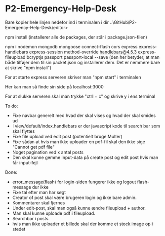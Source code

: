 # P2-Emergency-Help-Desk

<!-- Editor -->
Bare kopier hele linjen nedefor ind i terminalen i dir ..\GitHub\P2-Emergency-Help-Desk\editor\>

npm install
(installerer alle de packages, der står i package.json-filen)

npm i nodemon mongodb mongoose connect-flash cors express express-handlebars express-session method-override handlebars@4.5.3 express-fileupload bcryptjs passport passport-local --save
(den her betyder, at man både tilføjer dem til sin packet.json og installerer dem. Det er nemmere bare at skrive "npm install")



For at starte express serveren skriver man "npm start" i terminalen

Her kan man så finde sin side på localhost:3000

For at slukke serveren skal man trykke "ctrl + c" og skrive y i ens terminal


To do:
- Fixe navbar generelt med hvad der skal vises og hvad der skal smides ud
- I view/default/index.handlebars er der javascript kode til search bar som skal flyttes
- Fixe file upload ved edit post (potentielt bruge Multer)
- Fixe sådan at hvis man ikke uploader en pdf-fil skal den ikke sige "Cannot get pdf file"
- Noget pagination ved x antal posts
- Den skal kunne gemme input-data på create post og edit post hvis man får input-fejl 


Done:
- error_message(flash) for login-siden fungerer ikke og logout flash-message dur ikke
- Fixe tal efter man har søgt
- Creator of post skal være brugeren login og ikke bare admin.
- Kommentarer skal fjernes
- Under edit-post, skal man også kunne ændre fileupload + author.
- Man skal kunne uploade pdf i fileupload.
- Searchbar i posts
- hvis man ikke uploader et billede skal der komme et stock image op i stedet
